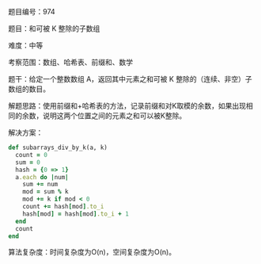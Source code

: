 题目编号：974

题目：和可被 K 整除的子数组

难度：中等

考察范围：数组、哈希表、前缀和、数学

题干：给定一个整数数组 A，返回其中元素之和可被 K 整除的（连续、非空）子数组的数目。

解题思路：使用前缀和+哈希表的方法，记录前缀和对K取模的余数，如果出现相同的余数，说明这两个位置之间的元素之和可以被K整除。

解决方案：

```ruby
def subarrays_div_by_k(a, k)
  count = 0
  sum = 0
  hash = {0 => 1}
  a.each do |num|
    sum += num
    mod = sum % k
    mod += k if mod < 0
    count += hash[mod].to_i
    hash[mod] = hash[mod].to_i + 1
  end
  count
end
```

算法复杂度：时间复杂度为O(n)，空间复杂度为O(n)。